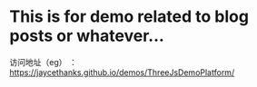 
# This is for demo related to blog posts or whatever...
访问地址（eg） ： https://jaycethanks.github.io/demos/ThreeJsDemoPlatform/
